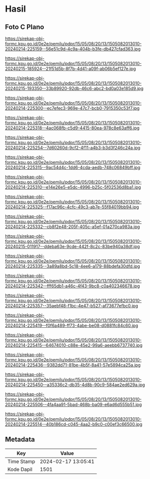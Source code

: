 # Hasil

## Foto C Plano

https://sirekap-obj-formc.kpu.go.id/0e2e/pemilu/pdpr/15/05/08/20/13/1505082013010-20240214-225159--56e51c9d-4c9a-404b-b3fe-db427cfad363.jpg

https://sirekap-obj-formc.kpu.go.id/0e2e/pemilu/pdpr/15/05/08/20/13/1505082013010-20240215-185924--21f51d5b-8f7b-4d41-a09f-ab06b5ef127e.jpg

https://sirekap-obj-formc.kpu.go.id/0e2e/pemilu/pdpr/15/05/08/20/13/1505082013010-20240215-193350--33b89920-92db-46c6-abc2-bd0a03e185d9.jpg

https://sirekap-obj-formc.kpu.go.id/0e2e/pemilu/pdpr/15/05/08/20/13/1505082013010-20240214-225300--ec7efec3-969e-47c7-bcb0-7915350c53f7.jpg

https://sirekap-obj-formc.kpu.go.id/0e2e/pemilu/pdpr/15/05/08/20/13/1505082013010-20240214-225318--4ac068fb-c5d9-4415-80ea-978c8e63aff6.jpg

https://sirekap-obj-formc.kpu.go.id/0e2e/pemilu/pdpr/15/05/08/20/13/1505082013010-20240214-225254--7d60260d-9cf2-4f11-a4b3-b3d3f246c24a.jpg

https://sirekap-obj-formc.kpu.go.id/0e2e/pemilu/pdpr/15/05/08/20/13/1505082013010-20240214-225315--9ac54d4c-1dd6-4cda-aedb-748c06849bff.jpg

https://sirekap-obj-formc.kpu.go.id/0e2e/pemilu/pdpr/15/05/08/20/13/1505082013010-20240214-225310--e14e26e5-e5dc-4996-b25c-5f02536d8ba1.jpg

https://sirekap-obj-formc.kpu.go.id/0e2e/pemilu/pdpr/15/05/08/20/13/1505082013010-20240214-225325--f17ac96c-4cfc-49c3-ab7e-55f84019bb94.jpg

https://sirekap-obj-formc.kpu.go.id/0e2e/pemilu/pdpr/15/05/08/20/13/1505082013010-20240214-225332--cb8f2e48-205f-405c-a5ef-01a270ca983a.jpg

https://sirekap-obj-formc.kpu.go.id/0e2e/pemilu/pdpr/15/05/08/20/13/1505082013010-20240215-011917--ddeba63e-9cde-442f-8c2c-83be940a38df.jpg

https://sirekap-obj-formc.kpu.go.id/0e2e/pemilu/pdpr/15/05/08/20/13/1505082013010-20240214-225335--3a89a8bd-5c18-4ee6-a179-88bdefa30dfd.jpg

https://sirekap-obj-formc.kpu.go.id/0e2e/pemilu/pdpr/15/05/08/20/13/1505082013010-20240214-225342--fff65db1-a46c-4f43-9bc8-c0a402346678.jpg

https://sirekap-obj-formc.kpu.go.id/0e2e/pemilu/pdpr/15/05/08/20/13/1505082013010-20240214-225357--35aebf48-f1bc-4e47-b527-af73677efbc0.jpg

https://sirekap-obj-formc.kpu.go.id/0e2e/pemilu/pdpr/15/05/08/20/13/1505082013010-20240214-225419--f0f6a489-ff73-4abe-be08-d0881fc84c60.jpg

https://sirekap-obj-formc.kpu.go.id/0e2e/pemilu/pdpr/15/05/08/20/13/1505082013010-20240214-225415--64674010-c88e-45e2-99a6-aeebb6737740.jpg

https://sirekap-obj-formc.kpu.go.id/0e2e/pemilu/pdpr/15/05/08/20/13/1505082013010-20240214-225436--9382dd71-81be-4b5f-8a41-57e5894ca25a.jpg

https://sirekap-obj-formc.kpu.go.id/0e2e/pemilu/pdpr/15/05/08/20/13/1505082013010-20240214-225450--a35336c2-db35-4d8b-90c9-584ae2ed629a.jpg

https://sirekap-obj-formc.kpu.go.id/0e2e/pemilu/pdpr/15/05/08/20/13/1505082013010-20240214-225506--4fa4aa91-5bad-468b-ba09-e6ad6d555b51.jpg

https://sirekap-obj-formc.kpu.go.id/0e2e/pemilu/pdpr/15/05/08/20/13/1505082013010-20240214-225514--40b186cd-c045-4aa2-b9c0-c00ef3c66500.jpg


## Metadata

| Key        | Value               |
| ---------- | ------------------- |
| Time Stamp | 2024-02-17 13:05:41 |
| Kode Dapil | 1501                |



